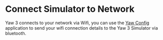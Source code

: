 # Connect Simulator to Network

Yaw 3 connects to your network via Wifi, you can use the [Yaw Config](../../software/yawvrconfig.md#connecting-simulator-to-wifi) application to send your wifi connection details to the Yaw 3 Simulator via bluetooth.